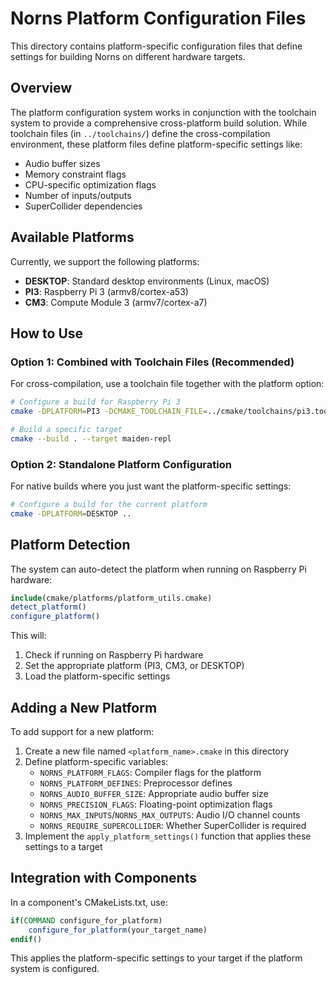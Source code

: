 # Norns Platform Configuration Files

This directory contains platform-specific configuration files that define settings for building Norns on different hardware targets.

## Overview

The platform configuration system works in conjunction with the toolchain system to provide a comprehensive cross-platform build solution. While toolchain files (in `../toolchains/`) define the cross-compilation environment, these platform files define platform-specific settings like:

- Audio buffer sizes
- Memory constraint flags
- CPU-specific optimization flags
- Number of inputs/outputs
- SuperCollider dependencies

## Available Platforms

Currently, we support the following platforms:

- **DESKTOP**: Standard desktop environments (Linux, macOS)
- **PI3**: Raspberry Pi 3 (armv8/cortex-a53)
- **CM3**: Compute Module 3 (armv7/cortex-a7)

## How to Use

### Option 1: Combined with Toolchain Files (Recommended)

For cross-compilation, use a toolchain file together with the platform option:

```bash
# Configure a build for Raspberry Pi 3
cmake -DPLATFORM=PI3 -DCMAKE_TOOLCHAIN_FILE=../cmake/toolchains/pi3.toolchain.cmake ..

# Build a specific target
cmake --build . --target maiden-repl
```

### Option 2: Standalone Platform Configuration

For native builds where you just want the platform-specific settings:

```bash
# Configure a build for the current platform
cmake -DPLATFORM=DESKTOP ..
```

## Platform Detection

The system can auto-detect the platform when running on Raspberry Pi hardware:

```cmake
include(cmake/platforms/platform_utils.cmake)
detect_platform()
configure_platform()
```

This will:
1. Check if running on Raspberry Pi hardware
2. Set the appropriate platform (PI3, CM3, or DESKTOP)
3. Load the platform-specific settings

## Adding a New Platform

To add support for a new platform:

1. Create a new file named `<platform_name>.cmake` in this directory
2. Define platform-specific variables:
   - `NORNS_PLATFORM_FLAGS`: Compiler flags for the platform
   - `NORNS_PLATFORM_DEFINES`: Preprocessor defines
   - `NORNS_AUDIO_BUFFER_SIZE`: Appropriate audio buffer size
   - `NORNS_PRECISION_FLAGS`: Floating-point optimization flags
   - `NORNS_MAX_INPUTS`/`NORNS_MAX_OUTPUTS`: Audio I/O channel counts
   - `NORNS_REQUIRE_SUPERCOLLIDER`: Whether SuperCollider is required
3. Implement the `apply_platform_settings()` function that applies these settings to a target

## Integration with Components

In a component's CMakeLists.txt, use:

```cmake
if(COMMAND configure_for_platform)
    configure_for_platform(your_target_name)
endif()
```

This applies the platform-specific settings to your target if the platform system is configured.